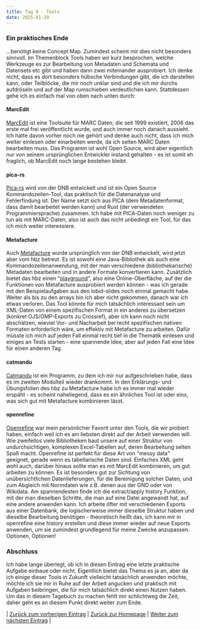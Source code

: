 ```yaml
---
title: Tag 8 - Tools
date: 2025-01-29
---
```


### Ein praktisches Ende
...benötigt keine Concept Map. Zumindest scheint mir dies nicht besonders sinnvoll. Im Themenblock Tools haben wir kurz besprochen, welche Werkzeuge es zur Bearbeitung von Metadaten und Schemata und Datensets etc gibt und haben dann zwei miteinander ausprobiert. Ich denke nicht, dass es dort besonders hübsche Verbindungen gibt, die ich darstellen kann, oder Teilblöcke, die mir noch unklar sind und die ich mir durchs aufdröseln und auf der Map rumschieben verdeutlichen kann. Stattdessen gehe ich es einfach mal von oben nach unten durch:

#### MarcEdit
[MarcEdit](https://marcedit.reeset.net/) ist eine Toolsuite für MARC Daten, die seit 1999 existiert, 2006 das erste mal frei veröffentlicht wurde, und auch immer noch danach aussieht. Ich hatte davon vorher noch nie gehört und denke auch nicht, dass ich mich weiter einlesen oder einarbeiten werde, da ich selten MARC Daten bearbeiten muss. Das Programm ist wohl Open Source, wird aber eigentlich nur von seinem ursprünglichen Entwickler instand gehalten - es ist somit eh fraglich, ob MarcEdit noch lange bestehen bleibt.

#### pica-rs
[Pica-rs](https://deutsche-nationalbibliothek.github.io/pica-rs/) wird von der DNB entwickelt und ist ein Open Source Kommandozeilen-Tool, das praktisch für die Datenanalyse und Fehlerfindung ist. Der Name setzt sich aus PICA (dem Metadatenformat, dass damit bearbeitet werden kann) und Rust (der verwendeten Programmiersprache) zusammen. Ich habe mit PICA-Daten noch weniger zu tun als mit MARC-Daten, also ist auch das nicht unbedingt ein Tool, für das ich mich weiter interessiere.

#### Metafacture
Auch [Metafacture](https://metafacture.org/) wurde ursprünglich von der DNB entwickelt, wird jetzt aber vom hbz betreut. Es ist sowohl eine Java-Bibliothek als auch eine Kommandozeilenanwendung, mit der man verschiedene (bibliothekarische) Metadaten bearbeiten und in andere Formate konvertieren kann. Zusätzlich bietet das hbz einen "[playground](https://metafacture.org/playground/)", also eine Online-Oberfläche, auf der die Funktionen von Metafacture ausprobiert werden können - was ich gerade mit den Beispielaufgaben aus den lobid-slides noch einmal gemacht habe. Weiter als bis zu den arrays bin ich aber nicht gekommen, danach war ich etwas verloren. Das Tool könnte für mich tatsächlich interessant sein um XML-Daten von einem spezifischen Format in ein anderes zu übersetzen (konkret OJS/OMP-Exports zu Crossref), aber ich kann noch nicht abschätzen, wieviel Vor- und Nacharbeit bei recht spezifischen nativen Formaten erforderlich wäre, um effektiv mit Metafacture zu arbeiten. Dafür müsste ich mich auf jeden Fall einmal recht tief in die Thematik einlesen und einiges an Tests starten - eine spannende Idee, aber auf jeden Fall eine Idee für einen anderen Tag.

#### catmandu
[Catmandu](https://librecat.org/Catmandu/) ist ein Programm, zu dem ich mir nur aufgeschrieben habe, dass es im zweiten Modulteil wieder drankommt. In den Erklärungs- und Übungsfolien des hbz zu Metafacture habe ich es immer mal wieder erspäht - es scheint naheliegend, dass es ein ähnliches Tool ist oder eins, was sich gut mit Metafacture kombinieren lässt.

#### openrefine
[Openrefine](https://openrefine.org/) war mein persönlicher Favorit unter den Tools, die wir probiert haben, einfach weil ich es am liebsten direkt auf der Arbeit verwenden will. Wie zweifellos viele Bibliotheken baut unsere auf einer Struktur von undurchsichtigen, komplexen Excel-Tabellen auf, deren Bearbeitung selten Spaß macht. Openrefine ist perfekt für diese Art von "messy data" geeignet, gerade wenn es tabellarische Daten sind. Einfaches XML geht wohl auch, darüber hinaus sollte man es mit MarcEdit kombinieren, um gut arbeiten zu können. Es ist besonders gut zur Sichtung von unübersichtlichen Datenlieferungen, für die Bereinigung solcher Daten, und zum Abgleich mit Normdaten wie z.B. denen aus der GND oder von Wikidata. Am spannendesten finde ich die extract/apply history Funktion, mit der man dieselben Schritte, die man auf eine Datei angewandt hat, auf eine andere anwenden kann. Ich arbeite öfter mit verschiedenen Exports aus einer Datenbank, die logischerweise immer dieselbe Struktur haben und dieselbe Bearbeitung benötigen - theoretisch heißt das, ich kann mir in openrefine eine history erstellen und diese immer wieder auf neue Exports anwenden, um sie zumindest grundlegend für meine Zwecke anzupassen. Optionen, Optionen!

### Abschluss
Ich habe lange überlegt, ob ich in diesen Eintrag eine letzte praktische Aufgabe einbaue oder nicht. Eigentlich bietet das Thema es ja an, aber da ich einige dieser Tools in Zukunft vielleicht tatsächlich anwenden möchte, möchte ich sie mir in Ruhe auf der Arbeit angucken und praktisch mit Aufgaben beibringen, die für mich tatsächlich direkt einen Nutzen haben. Um das in diesem Tagebuch zu machen fehlt mir schlichtweg die Zeit, daher geht es an diesem Punkt direkt weiter zum Ende.

| [Zurück zum vorherigen Eintrag](https://piaspios.github.io/datenformate/2025/01/25/tag7.html) | [Zurück zur Homepage](https://piaspios.github.io/datenformate/) | [Weiter zum nächsten Eintrag](https://piaspios.github.io/datenformate/2025/01/31/fazit.html) |
